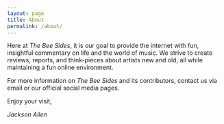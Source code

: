 ```yaml
---
layout: page
title: About
permalink: /about/
---
```


  Here at *The Bee Sides*, it is our goal to provide the internet with fun, insightful
commentary on life and the world of music. We strive to create reviews, reports,
and think-pieces about artists new and old, all while maintaining a fun online environment.

  For more information on *The Bee Sides* and its contributors, contact us via email or
our official social media pages.

Enjoy your visit,

*Jackson Allen*
